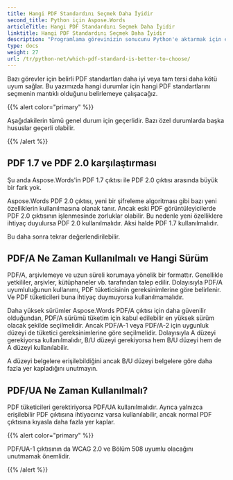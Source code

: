 ```yaml
---
title: Hangi PDF Standardını Seçmek Daha İyidir
second_title: Python için Aspose.Words
articleTitle: Hangi PDF Standardını Seçmek Daha İyidir
linktitle: Hangi PDF Standardını Seçmek Daha İyidir
description: "Programlama görevinizin sonucunu Python'e aktarmak için en iyi PDF standardını seçin. Hangi PDF standardı daha iyidir – PDF 1.7, PDF 2.0, PDF/A-1, PDF/A-2 veya PDF/UA."
type: docs
weight: 27
url: /tr/python-net/which-pdf-standard-is-better-to-choose/
---
```


Bazı görevler için belirli PDF standartları daha iyi veya tam tersi daha kötü uyum sağlar. Bu yazımızda hangi durumlar için hangi PDF standartlarını seçmenin mantıklı olduğunu belirlemeye çalışacağız.

{{% alert color="primary" %}}

Aşağıdakilerin tümü genel durum için geçerlidir. Bazı özel durumlarda başka hususlar geçerli olabilir.

{{% /alert %}}

## PDF 1.7 ve PDF 2.0 karşılaştırması

Şu anda Aspose.Words'in PDF 1.7 çıktısı ile PDF 2.0 çıktısı arasında büyük bir fark yok.

Aspose.Words PDF 2.0 çıktısı, yeni bir şifreleme algoritması gibi bazı yeni özelliklerin kullanılmasına olanak tanır. Ancak eski PDF görüntüleyicilerde PDF 2.0 çıktısının işlenmesinde zorluklar olabilir. Bu nedenle yeni özelliklere ihtiyaç duyulursa PDF 2.0 kullanılmalıdır. Aksi halde PDF 1.7 kullanılmalıdır.

Bu daha sonra tekrar değerlendirilebilir.

## PDF/A Ne Zaman Kullanılmalı ve Hangi Sürüm

PDF/A, arşivlemeye ve uzun süreli korumaya yönelik bir formattır. Genellikle yetkililer, arşivler, kütüphaneler vb. tarafından talep edilir. Dolayısıyla PDF/A uyumluluğunun kullanımı, PDF tüketicisinin gereksinimlerine göre belirlenir. Ve PDF tüketicileri buna ihtiyaç duymuyorsa kullanılmamalıdır.

Daha yüksek sürümler Aspose.Words PDF/A çıktısı için daha güvenilir olduğundan, PDF/A sürümü tüketim için kabul edilebilir en yüksek sürüm olacak şekilde seçilmelidir. Ancak PDF/A-1 veya PDF/A-2 için uygunluk düzeyi de tüketici gereksinimlerine göre seçilmelidir. Dolayısıyla A düzeyi gerekiyorsa kullanılmalıdır, B/U düzeyi gerekiyorsa hem B/U düzeyi hem de A düzeyi kullanılabilir.

A düzeyi belgelere erişilebildiğini ancak B/U düzeyi belgelere göre daha fazla yer kapladığını unutmayın.

## PDF/UA Ne Zaman Kullanılmalı?

PDF tüketicileri gerektiriyorsa PDF/UA kullanılmalıdır. Ayrıca yalnızca erişilebilir PDF çıktısına ihtiyacınız varsa kullanılabilir, ancak normal PDF çıktısına kıyasla daha fazla yer kaplar.

{{% alert color="primary" %}}

PDF/UA-1 çıktısının da WCAG 2.0 ve Bölüm 508 uyumlu olacağını unutmamak önemlidir.

{{% /alert %}}